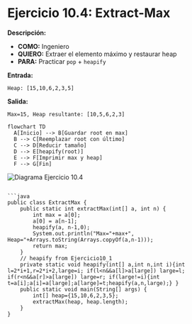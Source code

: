 # Ejercicio 10.4: Extract-Max  
**Descripción:**  
- **COMO:** Ingeniero  
- **QUIERO:** Extraer el elemento máximo y restaurar heap  
- **PARA:** Practicar `pop` + `heapify`  

**Entrada:**  
```
Heap: [15,10,6,2,3,5]
```

**Salida:**  
```
Max=15, Heap resultante: [10,5,6,2,3]
```

```mermaid
flowchart TD
  A[Inicio] --> B[Guardar root en max]  
  B --> C[Reemplazar root con último]  
  C --> D[Reducir tamaño]  
  D --> E[heapify(root)]  
  E --> F[Imprimir max y heap]  
  F --> G[Fin]
```

![Diagrama Ejercicio 10.4](diagram4.png)
```

```java
public class ExtractMax {
    public static int extractMax(int[] a, int n) {
        int max = a[0];
        a[0] = a[n-1];
        heapify(a, n-1,0);
        System.out.println("Max="+max+", Heap="+Arrays.toString(Arrays.copyOf(a,n-1)));
        return max;
    }
    // heapify from Ejercicio10_1
    private static void heapify(int[] a,int n,int i){int l=2*i+1,r=2*i+2,large=i; if(l<n&&a[l]>a[large]) large=l; if(r<n&&a[r]>a[large]) large=r; if(large!=i){int t=a[i];a[i]=a[large];a[large]=t;heapify(a,n,large);} }
    public static void main(String[] args) {
        int[] heap={15,10,6,2,3,5};
        extractMax(heap, heap.length);
    }
}
```